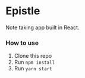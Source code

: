 # Epistle 
Note taking app built in React. 

### How to use 
1. Clone this repo
2. Run `npm install`
3. Run `yarn start` 

